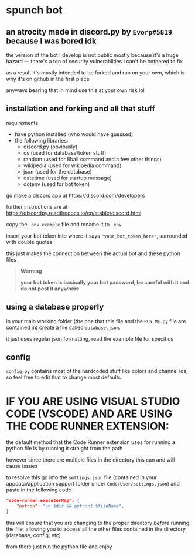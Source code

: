 # **spunch bot**

## an atrocity made in discord.py by `Evorp#5819` because I was bored idk

the version of the bot I develop is not public mostly because it's a huge hazard — there's a ton of security vulnerablities I can't be bothered to fix

as a result it's mostly intended to be forked and run on your own, which is why it's on github in the first place

anyways bearing that in mind use this at your own risk lol

## installation and forking and all that stuff

requirements

- have python installed (who would have guessed)
- the following libraries:
    - discord.py (obviously)
    - os (used for database/token stuff)
    - random (used for 8ball command and a few other things)
    - wikipedia (used for wikipedia command)
    - json (used for the database)
    - datetime (used for startup message)
    - dotenv (used for bot token)

go make a discord app at https://discord.com/developers

further instructions are at https://discordpy.readthedocs.io/en/stable/discord.html

copy the `.env.example` file and rename it to `.env`

insert your bot token into where it says `"your_bot_token_here"`, surrounded with double quotes

this just makes the connection between the actual bot and these python files

> **Warning**
>
> **your bot token is basically your bot password, be careful with it and do not post it anywhere**

## using a database properly

in your main working folder (the one that this file and the `RUN_ME.py` file are contained in) create a file called `database.json`.

it just uses regular json formatting, read the example file for specifics

## config

`config.py` contains most of the hardcoded stuff like colors and channel ids, so feel free to edit that to change most defaults

# IF YOU ARE USING VISUAL STUDIO CODE (VSCODE) AND ARE USING THE CODE RUNNER EXTENSION:

the default method that the Code Runner extension uses for running a python file is by running it straight from the path

however since there are multiple files in the directory this can and will cause issues

to resolve this go into the `settings.json` file (contained in your appdata/application support folder under `Code/User/settings.json`) and paste in the following code
```json
"code-runner.executorMap": {
    "python": "cd $dir && python3 $fileName",
}
```

this will ensure that you are changing to the proper directory _before_ running the file, allowing you to access all the other files contained in the directory (database, config, etc)

from there just run the python file and enjoy
